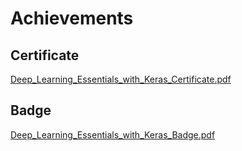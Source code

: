 

# Achievements
## Certificate
[Deep_Learning_Essentials_with_Keras_Certificate.pdf](https://prod-files-secure.s3.us-west-2.amazonaws.com/03e82b26-cccb-4906-bb56-adabcbdc0655/f5cf1405-8a02-49a4-beb6-3d50b033ba6e/Deep_Learning_Essentials_with_Keras_Certificate.pdf?X-Amz-Algorithm=AWS4-HMAC-SHA256&X-Amz-Content-Sha256=UNSIGNED-PAYLOAD&X-Amz-Credential=AKIAT73L2G45HZZMZUHI%2F20241001%2Fus-west-2%2Fs3%2Faws4_request&X-Amz-Date=20241001T201611Z&X-Amz-Expires=3600&X-Amz-Signature=b66cb9012493e1f287fa51dc82f53932f20038adfc279b6d4ea020e73cb7e49d&X-Amz-SignedHeaders=host&x-id=GetObject)
## Badge
[Deep_Learning_Essentials_with_Keras_Badge.pdf](https://prod-files-secure.s3.us-west-2.amazonaws.com/03e82b26-cccb-4906-bb56-adabcbdc0655/5c209097-6d96-477f-a031-edc11aa6225f/Deep_Learning_Essentials_with_Keras_Badge.pdf?X-Amz-Algorithm=AWS4-HMAC-SHA256&X-Amz-Content-Sha256=UNSIGNED-PAYLOAD&X-Amz-Credential=AKIAT73L2G45HZZMZUHI%2F20241001%2Fus-west-2%2Fs3%2Faws4_request&X-Amz-Date=20241001T201611Z&X-Amz-Expires=3600&X-Amz-Signature=a603583a1f83fb86c7e15c653322cad0ffc7fd044fbc2361ecdaa036febb7bed&X-Amz-SignedHeaders=host&x-id=GetObject)
